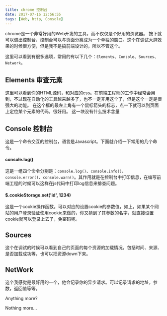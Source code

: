 ```yaml
---
title: chrome 控制台
date: 2017-07-16 12:56:55
tags: [Web, http, Console]
---
```


chrome是一个非常好用的Web开发的工具，而不仅仅是个好用的浏览器。
按下<F12>就可以调出控制台，控制台可以与页面分离成为一个单独的窗口。这个在调试大屏效果的时候很方便，但是我不是搞前端设计的，所以不管这个。

这里可以看到有很多选项，常用的有以下几个：`Elements`、`Console`、`Sources`、`Network`。

## Elements 审查元素
这里可以看到你的HTML源码，和对应的css。在前端工程师的工作中经常会用到，不过现在自动化的工具越来越多了，也不一定非用这个了，但是这个一定是很强大的功能。
在这个框的最左上角有一个鼠标箭头的标志，点一下就可以到页面上定位某个元素的代码，很好用。
这一块没有什么技术含量
## Console 控制台
这是一个命令交互的控制台，语言是Javascript。下面就介绍一下常用的几个命令。

#### console.log()
这是一组四个命令分别是：`console.log()`、`console.info()`、`console.error()`、`console.warn()`。其作用就是在控制台中打印信息，在编写前端工程的时候可以这样在js代码中打印log信息来排查问题。

#### $.cookieStorage.set('id', 1234)
这是一个cookie操作函数。可以对应的设置cookie的参数值，如上，如果某个网站的用户登录验证使用cookie来做的，你又猜到了其参数的名字，就直接设置cookie就可以登录上去了，免密码呢。

## Sources
这个在调试的时候可以看到自己的页面的每个资源的加载情况，包括时间、来源、是否加载成功等，也可以把资源down下来。

## NetWork
这个我感觉是最好用的一个，他会记录你的异步请求。可以记录请求的地址，参数，返回值等等。

Anything more? 

Nothing more...
